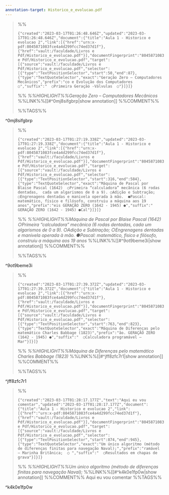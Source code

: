 ```yaml
---
annotation-target: Historico_e_evolucao.pdf
---
```



>%%
>```annotation-json
>{"created":"2023-03-17T01:26:48.646Z","updated":"2023-03-17T01:26:48.646Z","document":{"title":"Aula 1 - Historico e evolucao 2","link":[{"href":"urn:x-pdf:8045871083fce4a4d299fcc74ed37d1f"},{"href":"vault:/faculdade/Livros e Pdf/Historico_e_evolucao.pdf"}],"documentFingerprint":"8045871083fce4a4d299fcc74ed37d1f"},"uri":"vault:/faculdade/Livros e Pdf/Historico_e_evolucao.pdf","target":[{"source":"vault:/faculdade/Livros e Pdf/Historico_e_evolucao.pdf","selector":[{"type":"TextPositionSelector","start":50,"end":87},{"type":"TextQuoteSelector","exact":"Geração Zero – Computadores Mecânicos","prefix":"co e Evolução dos Computadores ○","suffix":"  ○Primeira Geração -Válvulas  ○"}]}]}
>```
>%%
>*%%HIGHLIGHT%%Geração Zero – Computadores Mecânicos*
>%%LINK%%[[#^0mj8sifgbrp|show annotation]]
>%%COMMENT%%
>
>%%TAGS%%
>
^0mj8sifgbrp


>%%
>```annotation-json
>{"created":"2023-03-17T01:27:19.338Z","updated":"2023-03-17T01:27:19.338Z","document":{"title":"Aula 1 - Historico e evolucao 2","link":[{"href":"urn:x-pdf:8045871083fce4a4d299fcc74ed37d1f"},{"href":"vault:/faculdade/Livros e Pdf/Historico_e_evolucao.pdf"}],"documentFingerprint":"8045871083fce4a4d299fcc74ed37d1f"},"uri":"vault:/faculdade/Livros e Pdf/Historico_e_evolucao.pdf","target":[{"source":"vault:/faculdade/Livros e Pdf/Historico_e_evolucao.pdf","selector":[{"type":"TextPositionSelector","start":316,"end":584},{"type":"TextQuoteSelector","exact":"Máquina de Pascal por Blaise Pascal (1642)  ○Primeira “calculadora” mecânica (6 rodas dentadas,  cada um algarismos de 0 a 9). ○Adição e Subtração; ○Engrenagens dentadas e manivela operada à mão.  ●Pascal: matemático, físico e filósofo, construiu a máquina aos 19 anos","prefix":"eis GERAÇÃO ZERO (1642 - 1945) ●","suffix":" GERAÇÃO ZERO (1642 - 1945) ●Cal"}]}]}
>```
>%%
>*%%HIGHLIGHT%%Máquina de Pascal por Blaise Pascal (1642)  ○Primeira “calculadora” mecânica (6 rodas dentadas,  cada um algarismos de 0 a 9). ○Adição e Subtração; ○Engrenagens dentadas e manivela operada à mão.  ●Pascal: matemático, físico e filósofo, construiu a máquina aos 19 anos*
>%%LINK%%[[#^9ot9beme3i|show annotation]]
>%%COMMENT%%
>
>%%TAGS%%
>
^9ot9beme3i


>%%
>```annotation-json
>{"created":"2023-03-17T01:27:39.372Z","updated":"2023-03-17T01:27:39.372Z","document":{"title":"Aula 1 - Historico e evolucao 2","link":[{"href":"urn:x-pdf:8045871083fce4a4d299fcc74ed37d1f"},{"href":"vault:/faculdade/Livros e Pdf/Historico_e_evolucao.pdf"}],"documentFingerprint":"8045871083fce4a4d299fcc74ed37d1f"},"uri":"vault:/faculdade/Livros e Pdf/Historico_e_evolucao.pdf","target":[{"source":"vault:/faculdade/Livros e Pdf/Historico_e_evolucao.pdf","selector":[{"type":"TextPositionSelector","start":763,"end":823},{"type":"TextQuoteSelector","exact":"Máquina de Diferenças pelo matemático Charles Babbage (1823)","prefix":"ão. GERAÇÃO ZERO (1642 - 1945) ●","suffix":"  ○Calculadora programável – Mar"}]}]}
>```
>%%
>*%%HIGHLIGHT%%Máquina de Diferenças pelo matemático Charles Babbage (1823)*
>%%LINK%%[[#^jff8zfc7r1|show annotation]]
>%%COMMENT%%
>
>%%TAGS%%
>
^jff8zfc7r1


>%%
>```annotation-json
>{"created":"2023-03-17T01:28:17.177Z","text":"Aqui eu vou comentar","updated":"2023-03-17T01:28:17.177Z","document":{"title":"Aula 1 - Historico e evolucao 2","link":[{"href":"urn:x-pdf:8045871083fce4a4d299fcc74ed37d1f"},{"href":"vault:/faculdade/Livros e Pdf/Historico_e_evolucao.pdf"}],"documentFingerprint":"8045871083fce4a4d299fcc74ed37d1f"},"uri":"vault:/faculdade/Livros e Pdf/Historico_e_evolucao.pdf","target":[{"source":"vault:/faculdade/Livros e Pdf/Historico_e_evolucao.pdf","selector":[{"type":"TextPositionSelector","start":874,"end":945},{"type":"TextQuoteSelector","exact":"Um único algoritmo (método de diferenças finitas para navegação Naval);","prefix":"ramável – Marinha Britânica;  ○ ","suffix":"  ○Resultados em chapas de grava"}]}]}
>```
>%%
>*%%HIGHLIGHT%%Um único algoritmo (método de diferenças finitas para navegação Naval);*
>%%LINK%%[[#^k4k0e1fp0w|show annotation]]
>%%COMMENT%%
>Aqui eu vou comentar
>%%TAGS%%
>
^k4k0e1fp0w
